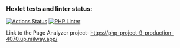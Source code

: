 ### Hexlet tests and linter status:
[![Actions Status](https://github.com/VlasenkoDmitry/php-project-9/actions/workflows/hexlet-check.yml/badge.svg)](https://github.com/VlasenkoDmitry/php-project-9/actions)
[![PHP Linter](https://github.com/VlasenkoDmitry/php-project-9/actions/workflows/php-linter.yml/badge.svg)](https://github.com/VlasenkoDmitry/php-project-9/actions/workflows/php-linter.yml)


Link to the Page Analyzer project- https://php-project-9-production-4070.up.railway.app/